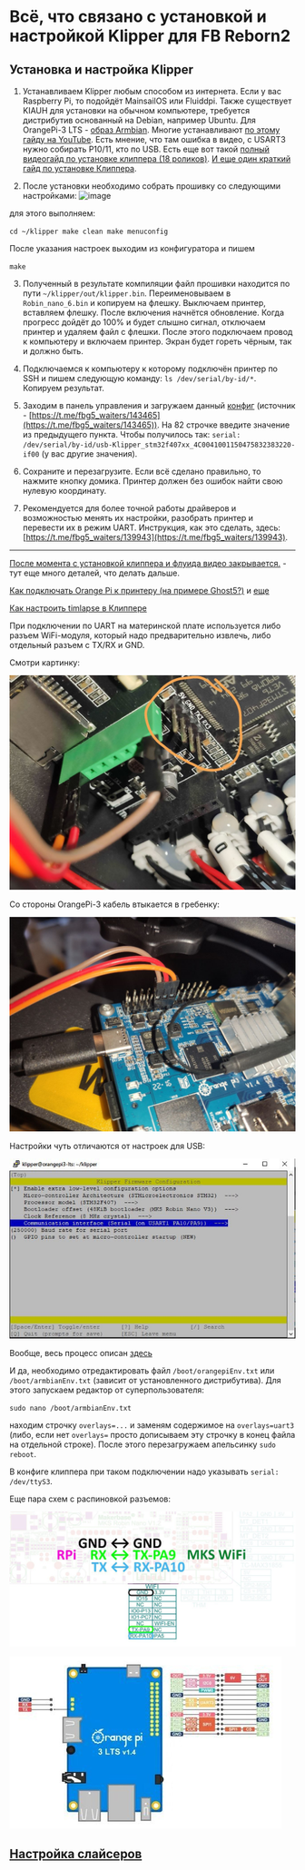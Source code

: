 # Всё, что связано с установкой и настройкой Klipper для FB Reborn2

## Установка и настройка Klipper
1. Устанавливаем Klipper любым способом из интернета. Если у вас Raspberry Pi, то подойдёт MainsailOS или Fluiddpi. Также существует KIAUH для установки на обычном компьютере, требуется дистрибутив основанный на Debian, например Ubuntu. Для OrangePi-3 LTS - [образ Armbian](https://redirect.armbian.com/region/EU/orangepi3-lts/Bullseye_current).
Многие устанавливают [по этому гайду на YouTube](https://youtu.be/-0fHoq7IlHA). Есть мнение, что там ошибка в видео, с USART3 нужно собирать P10/11, кто по USB.
Есть еще вот такой [полный видеогайд по установке клиппера (18 роликов)](https://www.youtube.com/watch?v=gfZ9Lbyh8qU&list=PL7zrGeKp_8CRmVTuBaUQcHKlS9bJRU6vT). [И еще один краткий гайд по установке Клиппера](https://t.me/fbg5_waiters/127352).

2. После установки необходимо собрать прошивку со следующими настройками:
![image](https://user-images.githubusercontent.com/16743370/189987697-b000b8da-88fb-4ac4-a033-98176f45a511.png)

для этого выполняем:

`
cd ~/klipper
make clean
make menuconfig
`

После указания настроек выходим из конфигуратора и пишем 

`make`

3. Полученный в результате компиляции файл прошивки находится по пути `~/klipper/out/klipper.bin`. Переименовываем в `Robin_nano_6.bin` и копируем на флешку. Выключаем принтер, вставляем флешку. После включения начнётся обновление. Когда прогресс дойдёт до 100% и будет слышно сигнал, отключаем принтер и удаляем файл с флешки. После этого подключаем провод к компьютеру и включаем принтер. Экран будет гореть чёрным, так и должно быть.

5. Подключаемся к компьютеру к которому подключён принтер по SSH и пишем следующую команду: `ls /dev/serial/by-id/*`. Копируем результат.

4. Заходим в панель управления и загружаем данный [конфиг](printer.cfg) (источник - [https://t.me/fbg5_waiters/143465](https://t.me/fbg5_waiters/143465)). На 82 строчке введите значение из предыдущего пункта. Чтобы получилось так: `serial: /dev/serial/by-id/usb-Klipper_stm32f407xx_4C0041001150475832383220-if00` (у вас другие значения).

5. Сохраните и перезагрузите. Если всё сделано правильно, то нажмите кнопку домика. Принтер должен без ошибок найти свою нулевую координату.

6. Рекомендуется для более точной работы драйверов и возможностью менять их настройки, разобрать принтер и перевести их в режим UART. Инструкция, как это сделать, здесь: [https://t.me/fbg5_waiters/139943](https://t.me/fbg5_waiters/139943).

----

[После момента с установкой клиппера и флуида видео закрывается.](https://t.me/fbg5_waiters/116626) - тут еще много деталей, что делать дальше.

[Как подключать Orange Pi к принтеру (на примере Ghost5?)](https://t.me/fbg5_waiters/116547) и [еще](https://t.me/fbg5_waiters/116593)

[Как настроить timlapse в Клиппере](https://www.youtube.com/watch?v=n-BVPidUDLI&ab_channel=Vez3D)

При подключении по UART на материнской плате используется либо разъем WiFi-модуля, который надо предварительно извлечь, либо отдельный разъем с TX/RX и GND.

Смотри картинку:

![image1](images/uart_mb.jpg)

Со стороны OrangePi-3 кабель втыкается в гребенку:

![image2](images/uart_pi.jpg)

Настройки чуть отличаются от настроек для USB:

![image3](images/uart_setup.jpg)

Вообще, весь процесс описан [здесь](https://klipper.wiki/home/initial/MCU#orange-pi)

И да, необходимо отредактировать файл `/boot/orangepiEnv.txt` или `/boot/armbianEnv.txt` (зависит от установленного дистрибутива). Для этого запускаем редактор от суперпользователя:

`sudo nano /boot/armbianEnv.txt`

находим строчку `overlays=...` и заменям содержимое на `overlays=uart3` (либо, если нет `overlays=` просто дописываем эту строчку в конец файла на отдельной строке).
После этого перезагружаем апельсинку `sudo reboot`.

В конфиге клиппера при таком подключении надо указывать `serial: /dev/ttyS3`.

Еще пара схем с распиновкой разъемов:

![image4](images/rpi-mks_wifi.jpg)

![image5](images/orangePI_pins.jpg)

## [Настройка слайсеров](slicers.md)
